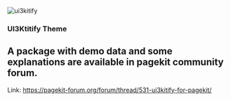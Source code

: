 ![ui3kitify](https://downloads-pagekit.storage.googleapis.com/fosphatic/ui3kitify/image.jpeg)

### UI3Ktitify Theme

## A package with demo data and some explanations are available in pagekit community forum.

Link: https://pagekit-forum.org/forum/thread/531-ui3kitify-for-pagekit/
